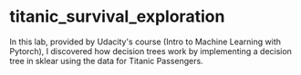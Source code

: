 # titanic_survival_exploration

In this lab, provided by Udacity's course (Intro to Machine Learning with Pytorch), I discovered how decision trees work by implementing a decision tree in sklear using the data for Titanic Passengers.
